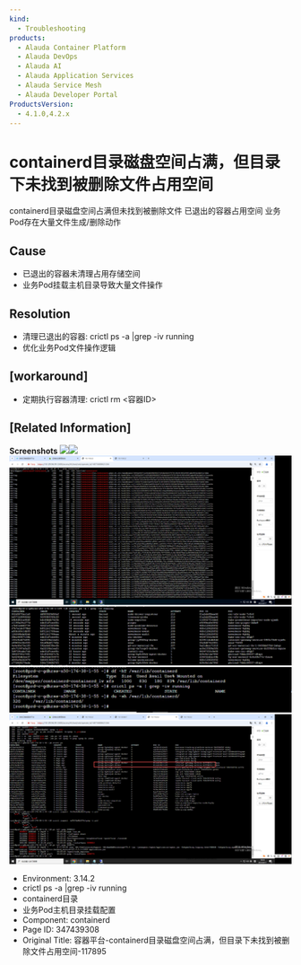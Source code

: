 ```yaml
---
kind:
  - Troubleshooting
products:
  - Alauda Container Platform
  - Alauda DevOps
  - Alauda AI
  - Alauda Application Services
  - Alauda Service Mesh
  - Alauda Developer Portal
ProductsVersion:
  - 4.1.0,4.2.x
---
```

<!-- A type of document that involves encountering a fault, diagnosing it, performing root cause analysis, and providing solutions. -->

# containerd目录磁盘空间占满，但目录下未找到被删除文件占用空间

containerd目录磁盘空间占满但未找到被删除文件 已退出的容器占用空间 业务Pod存在大量文件生成/删除动作

## Cause
- 已退出的容器未清理占用存储空间
- 业务Pod挂载主机目录导致大量文件操作

## Resolution
- 清理已退出的容器: crictl ps -a |grep -iv running
- 优化业务Pod文件操作逻辑

## [workaround]
- 定期执行容器清理: crictl rm <容器ID>

## [Related Information]
**Screenshots**
![](assets/rong-qi-ping-tai-containerdmu-lu-ci-pan-kong-jian-zhan-man-dan-mu-lu-xia-wei-zha/1758077824_99781_fad50b_%25E6%259F%25A5%25E7%259C%258B%25E6%2596%2587%25E4%25BB%25B6%25E5%258D%25A0%25E7%2594%25A8%25E5%258F%258A%25E7%25A3%2581%25E7%259B%2598%25E5%258D%25A0%25E7%2594%25A8.png)![](assets/rong-qi-ping-tai-containerdmu-lu-ci-pan-kong-jian-zhan-man-dan-mu-lu-xia-wei-zha/1758077824_99781_4d793e_lsof%25E6%2589%25BE%25E4%25B8%258D%25E5%2588%25B0%25E5%2588%25A0%25E9%2599%25A4%25E6%2596%2587%25E4%25BB%25B6.png)
![](assets/rong-qi-ping-tai-containerdmu-lu-ci-pan-kong-jian-zhan-man-dan-mu-lu-xia-wei-zha/mceclip1_1758094638307_586fc.png)
![](assets/rong-qi-ping-tai-containerdmu-lu-ci-pan-kong-jian-zhan-man-dan-mu-lu-xia-wei-zha/mceclip2_1758094778921_muebg.png)
![](assets/rong-qi-ping-tai-containerdmu-lu-ci-pan-kong-jian-zhan-man-dan-mu-lu-xia-wei-zha/mceclip0_1758106476071_9irhg.png)
![](assets/rong-qi-ping-tai-containerdmu-lu-ci-pan-kong-jian-zhan-man-dan-mu-lu-xia-wei-zha/mceclip0_1758108300136_ghiqs.png)
- Environment: 3.14.2
- crictl ps -a |grep -iv running
- containerd目录
- 业务Pod主机目录挂载配置
- Component: containerd
- Page ID: 347439308
- Original Title: 容器平台-containerd目录磁盘空间占满，但目录下未找到被删除文件占用空间-117895
